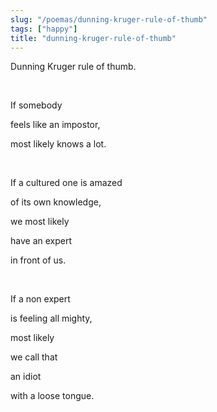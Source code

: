 ```yaml
---
slug: "/poemas/dunning-kruger-rule-of-thumb"
tags: ["happy"]
title: "dunning-kruger-rule-of-thumb"
---
```

Dunning Kruger rule of thumb.

&nbsp;

If somebody

feels like an impostor,

most likely knows a lot.

&nbsp;

If a cultured one is amazed

of its own knowledge,

we most likely

have an expert

in front of us.

&nbsp;

If a non expert

is feeling all mighty,

most likely

we call that

an idiot

with a loose tongue.